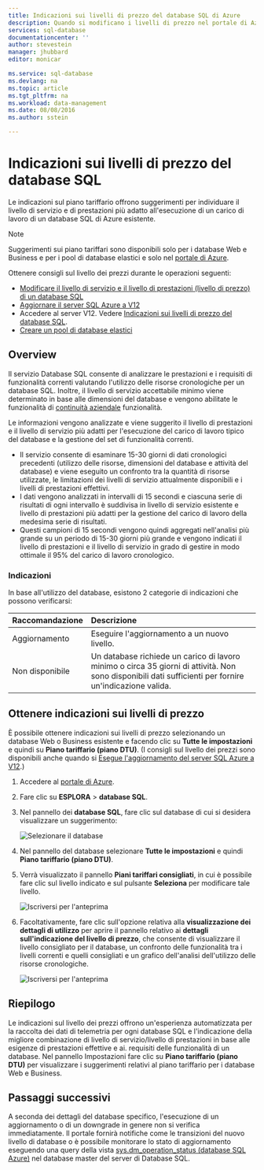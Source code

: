```yaml
---
title: Indicazioni sui livelli di prezzo del database SQL di Azure
description: Quando si modificano i livelli di prezzo nel portale di Azure, vengono forniti suggerimenti in merito ai livelli di prezzo che consentono di individuare il livello più adatto all'esecuzione di un carico di lavoro di un database SQL Azure esistente. Il livello dei prezzi descrive il livello di servizio e il livello di prestazioni di un database SQL
services: sql-database
documentationcenter: ''
author: stevestein
manager: jhubbard
editor: monicar

ms.service: sql-database
ms.devlang: na
ms.topic: article
ms.tgt_pltfrm: na
ms.workload: data-management
ms.date: 08/08/2016
ms.author: sstein

---
```

# Indicazioni sui livelli di prezzo del database SQL
 Le indicazioni sul piano tariffario offrono suggerimenti per individuare il livello di servizio e di prestazioni più adatto all'esecuzione di un carico di lavoro di un database SQL di Azure esistente.

> [!NOTE]
> Suggerimenti sui piano tariffari sono disponibili solo per i database Web e Business e per i pool di database elastici e solo nel [portale di Azure](https://portal.azure.com/).
> 
> 

Ottenere consigli sul livello dei prezzi durante le operazioni seguenti:

* [Modificare il livello di servizio e il livello di prestazioni (livello di prezzo) di un database SQL](sql-database-scale-up.md)
* [Aggiornare il server SQL Azure a V12](sql-database-upgrade-server-portal.md)
* Accedere al server V12. Vedere [Indicazioni sui livelli di prezzo del database SQL](sql-database-service-tier-advisor.md).
* [Creare un pool di database elastici](sql-database-elastic-pool.md#elastic-database-pool-pricing-tier-recommendations)

## Overview
Il servizio Database SQL consente di analizzare le prestazioni e i requisiti di funzionalità correnti valutando l'utilizzo delle risorse cronologiche per un database SQL. Inoltre, il livello di servizio accettabile minimo viene determinato in base alle dimensioni del database e vengono abilitate le funzionalità di [continuità aziendale](sql-database-business-continuity.md) funzionalità.

Le informazioni vengono analizzate e viene suggerito il livello di prestazioni e il livello di servizio più adatti per l'esecuzione del carico di lavoro tipico del database e la gestione del set di funzionalità correnti.

* Il servizio consente di esaminare 15-30 giorni di dati cronologici precedenti (utilizzo delle risorse, dimensioni del database e attività del database) e viene eseguito un confronto tra la quantità di risorse utilizzate, le limitazioni dei livelli di servizio attualmente disponibili e i livelli di prestazioni effettivi.
* I dati vengono analizzati in intervalli di 15 secondi e ciascuna serie di risultati di ogni intervallo è suddivisa in livello di servizio esistente e livello di prestazioni più adatti per la gestione del carico di lavoro della medesima serie di risultati.
* Questi campioni di 15 secondi vengono quindi aggregati nell'analisi più grande su un periodo di 15-30 giorni più grande e vengono indicati il livello di prestazioni e il livello di servizio in grado di gestire in modo ottimale il 95% del carico di lavoro cronologico.

### Indicazioni
In base all'utilizzo del database, esistono 2 categorie di indicazioni che possono verificarsi:

| Raccomandazione | Descrizione |
|:--- |:--- |
| Aggiornamento |Eseguire l'aggiornamento a un nuovo livello. |
| Non disponibile |Un database richiede un carico di lavoro minimo o circa 35 giorni di attività. Non sono disponibili dati sufficienti per fornire un'indicazione valida. |

## Ottenere indicazioni sui livelli di prezzo
È possibile ottenere indicazioni sui livelli di prezzo selezionando un database Web o Business esistente e facendo clic su **Tutte le impostazioni** e quindi su **Piano tariffario (piano DTU)**. (I consigli sul livello dei prezzi sono disponibili anche quando si [Esegue l'aggiornamento del server SQL Azure a V12](sql-database-upgrade-server-portal.md).)

1. Accedere al [portale di Azure](https://portal.azure.com/).
2. Fare clic su **ESPLORA** > **database SQL**.
3. Nel pannello dei **database SQL**, fare clic sul database di cui si desidera visualizzare un suggerimento:
   
    ![Selezionare il database][1]
4. Nel pannello del database selezionare **Tutte le impostazioni** e quindi **Piano tariffario (piano DTU)**.
5. Verrà visualizzato il pannello **Piani tariffari consigliati**, in cui è possibile fare clic sul livello indicato e sul pulsante **Seleziona** per modificare tale livello.
   
    ![Iscriversi per l'anteprima][4]
6. Facoltativamente, fare clic sull'opzione relativa alla **visualizzazione dei dettagli di utilizzo** per aprire il pannello relativo ai **dettagli sull'indicazione del livello di prezzo**, che consente di visualizzare il livello consigliato per il database, un confronto delle funzionalità tra i livelli correnti e quelli consigliati e un grafico dell'analisi dell'utilizzo delle risorse cronologiche.
   
    ![Iscriversi per l'anteprima][5]

## Riepilogo
Le indicazioni sul livello dei prezzi offrono un'esperienza automatizzata per la raccolta dei dati di telemetria per ogni database SQL e l'indicazione della migliore combinazione di livello di servizio/livello di prestazioni in base alle esigenze di prestazioni effettive e ai. requisiti delle funzionalità di un database. Nel pannello Impostazioni fare clic su **Piano tariffario (piano DTU)** per visualizzare i suggerimenti relativi al piano tariffario per i database Web e Business.

## Passaggi successivi
A seconda dei dettagli del database specifico, l'esecuzione di un aggiornamento o di un downgrade in genere non si verifica immediatamente. Il portale fornirà notifiche come le transizioni del nuovo livello di database o è possibile monitorare lo stato di aggiornamento eseguendo una query della vista [sys.dm\_operation\_status (database SQL Azure)](https://msdn.microsoft.com/library/dn270022.aspx) nel database master del server di Database SQL.

<!--Image references-->
[1]: ./media/sql-database-service-tier-advisor/select-database.png
[4]: ./media/sql-database-service-tier-advisor/choose-pricing-tier.png
[5]: ./media/sql-database-service-tier-advisor/usage-details.png




<!---HONumber=AcomDC_0810_2016-->
